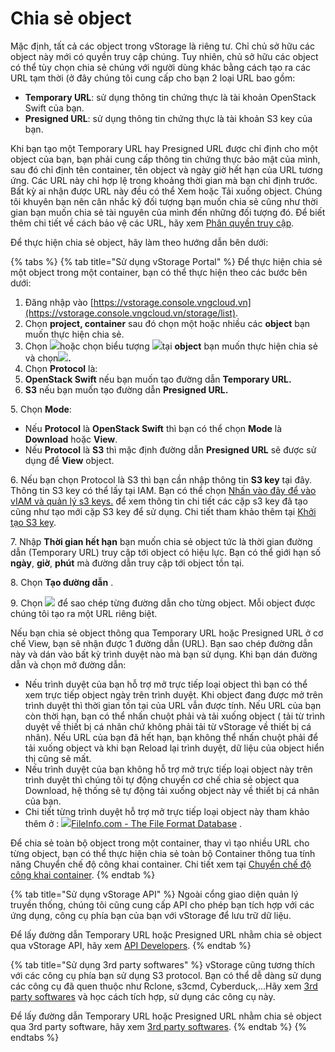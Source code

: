 # Chia sẻ object

Mặc định, tất cả các object trong vStorage là riêng tư. Chỉ chủ sở hữu các object này mới có quyền truy cập chúng. Tuy nhiên, chủ sở hữu các object có thể tùy chọn chia sẻ chúng với người dùng khác bằng cách tạo ra các URL tạm thời (ở đây chúng tôi cung cấp cho bạn 2 loại URL bao gồm:

* **Temporary URL**: sử dụng thông tin chứng thực là tài khoản OpenStack Swift của bạn.&#x20;
* **Presigned URL**: sử dụng thông tin chứng thực là tài khoản S3 key của bạn.

Khi bạn tạo một Temporary URL hay Presigned URL được chỉ định cho một object của bạn, bạn phải cung cấp thông tin chứng thực bảo mật của mình, sau đó chỉ định tên container, tên object và ngày giờ hết hạn của URL tương ứng. Các URL này chỉ hợp lệ trong khoảng thời gian mà bạn chỉ định trước. Bất kỳ ai nhận được URL này đều có thể Xem hoặc Tải xuống object. Chúng tôi khuyên bạn nên cân nhắc kỹ đối tượng bạn muốn chia sẻ cũng như thời gian bạn muốn chia sẻ tài nguyên của mình đến những đối tượng đó. Để biết thêm chi tiết về cách bảo vệ các URL, hãy xem [Phân quyền truy cập](../../quan-ly-truy-cap/).

Để thực hiện chia sẻ object, hãy làm theo hướng dẫn bên dưới:

{% tabs %}
{% tab title="Sử dụng vStorage Portal" %}
Để thực hiện chia sẻ một object trong một container, bạn có thể thực hiện theo các bước bên dưới:

1. Đăng nhập vào [https://vstorage.console.vngcloud.vn](https://vstorage.console.vngcloud.vn/storage/list).
2. Chọn **project, container** sau đó chọn một hoặc nhiều các **object** bạn muốn thực hiện chia sẻ.
3. Chọn ![](https://docs.vngcloud.vn/download/thumbnails/49648532/image2023-3-6\_10-50-12.png?version=1\&modificationDate=1678074613000\&api=v2)hoặc chọn biểu tượng ![](https://docs.vngcloud.vn/download/thumbnails/49648532/image2023-2-6\_10-20-54.png?version=1\&modificationDate=1678074600000\&api=v2)tại **object** bạn muốn thực hiện chia sẻ và chọn![](https://docs.vngcloud.vn/download/thumbnails/49648532/image2023-3-6\_10-50-38.png?version=1\&modificationDate=1678074639000\&api=v2)**.**
4. Chọn **Protocol** là:
5. **OpenStack Swift** nếu bạn muốn tạo đường dẫn **Temporary URL.**
6. **S3** nếu bạn muốn tạo đường dẫn **Presigned URL.**

&#x20;      5\. Chọn **Mode**:&#x20;

* Nếu **Protocol** là **OpenStack Swift** thì bạn có thể chọn **Mode** là **Download** hoặc **View**.
* Nếu **Protocol** là **S3** thì mặc định đường dẫn **Presigned URL** sẽ được sử dụng để **View** object.

6\. Nếu bạn chọn Protocol là S3 thì bạn cần nhập thông tin **S3 key** tại đây. Thông tin S3 key có thể lấy tại IAM. Bạn có thể chọn [Nhấn vào đây để vào vIAM và quản lý s3 keys.](https://iam.console.vngcloud.vn/vstorage-credentials/s3) để xem thông tin chi tiết các cặp s3 key đã tạo cũng như tạo mới cặp S3 key để sử dụng. Chi tiết tham khảo thêm tại [Khởi tạo S3 key](../../quan-ly-truy-cap/quan-ly-tai-khoan-truy-cap-vstorage/tai-khoan-service-account/khoi-tao-vstorage-credentials/khoi-tao-s3-key.md).

7\. Nhập **Thời gian hết hạn** bạn muốn chia sẻ object tức là thời gian đường dẫn (Temporary URL) truy cập tới object có hiệu lực. Bạn có thể giới hạn số **ngày**, **giờ**, **phút** mà đường dẫn truy cập tới object tồn tại.&#x20;

8\. Chọn **Tạo đường dẫn** .

9\. Chọn ![](https://docs.vngcloud.vn/download/thumbnails/49648532/image2023-3-6\_10-51-24.png?version=1\&modificationDate=1678074685000\&api=v2) để sao chép từng đường dẫn cho từng object. Mỗi object được chúng tôi tạo ra một URL riêng biệt.

Nếu bạn chia sẻ object thông qua Temporary URL hoặc Presigned URL ở cơ chế View, bạn sẽ nhận được 1 đường dẫn (URL). Bạn sao chép đường dẫn này và dán vào bất kỳ trình duyệt nào mà bạn sử dụng. Khi bạn dán đường dẫn và chọn mở đường dẫn:

* Nếu trình duyệt của bạn hỗ trợ mở trực tiếp loại object thì bạn có thể xem trực tiếp object ngày trên trình duyệt. Khi object đang được mở trên trình duyệt thì thời gian tồn tại của URL vẫn được tính. Nếu URL của bạn còn thời hạn, bạn có thể nhấn chuột phải và tải xuống object ( tải từ trình duyệt về thiết bị cá nhân chứ không phải tải từ vStorage về thiết bị cá nhân). Nếu URL của bạn đã hết hạn, bạn không thể nhấn chuột phải để tải xuống object và khi bạn Reload lại trình duyệt, dữ liệu của object hiển thị cũng sẽ mất.
* Nếu trình duyệt của bạn không hỗ trợ mở trực tiếp loại object này trên trình duyệt thì chúng tôi tự động chuyển cơ chế chia sẻ object qua Download, hệ thống sẽ tự động tải xuống object này về thiết bị cá nhân của bạn.
* Chi tiết từng trình duyệt hỗ trợ mở trực tiếp loại object này tham khảo thêm ở : [![](https://fileinfo.com/svg/favicon.svg)FileInfo.com - The File Format Database](https://fileinfo.com/) .

Để chia sẻ toàn bộ object trong một container, thay vì tạo nhiều URL cho từng object, bạn có thể thực hiện chia sẻ toàn bộ Container thông tua tính năng Chuyển chế độ công khai container. Chi tiết xem tại [Chuyển chế độ công khai container](../lam-viec-voi-container/chuyen-che-do-cong-khai-container.md).
{% endtab %}

{% tab title="Sử dụng vStorage API" %}
Ngoài cổng giao diện quản lý truyền thống, chúng tôi cũng cung cấp API cho phép bạn tích hợp với các ứng dụng, công cụ phía bạn của bạn với vStorage để lưu trữ dữ liệu.

Để lấy đường dẫn Temporary URL hoặc Presigned URL nhằm chia sẻ object qua vStorage API, hãy xem [API Developers](../../api-developers/).
{% endtab %}

{% tab title="Sử dụng 3rd party softwares" %}
vStorage cũng tương thích với các công cụ phía bạn sử dụng S3 protocol. Bạn có thể dễ dàng sử dụng các công cụ đã quen thuộc như Rclone, s3cmd, Cyberduck,...Hãy xem [3rd party softwares](../../3rd-party-softwares/) và học cách tích hợp, sử dụng các công cụ này.&#x20;

Để lấy đường dẫn Temporary URL hoặc Presigned URL nhằm chia sẻ object qua 3rd party software, hãy xem [3rd party softwares](../../3rd-party-softwares/).
{% endtab %}
{% endtabs %}
